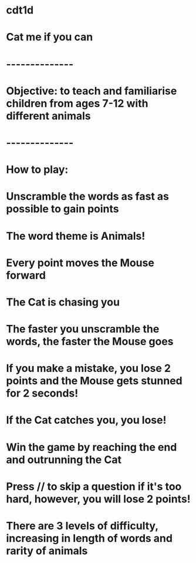 # cdt1d
# Cat me if you can
# --------------
# Objective: to teach and familiarise children from ages 7-12 with different animals
# --------------
# How to play:
#   Unscramble the words as fast as possible to gain points
#   The word theme is Animals! 
#   Every point moves the Mouse forward
#   The Cat is chasing you
#   The faster you unscramble the words, the faster the Mouse goes
#   If you make a mistake, you lose 2 points and the Mouse gets stunned for 2 seconds!
#   If the Cat catches you, you lose!
#   Win the game by reaching the end and outrunning the Cat
#   Press // to skip a question if it's too hard, however, you will lose 2 points!
#   There are 3 levels of difficulty, increasing in length of words and rarity of animals